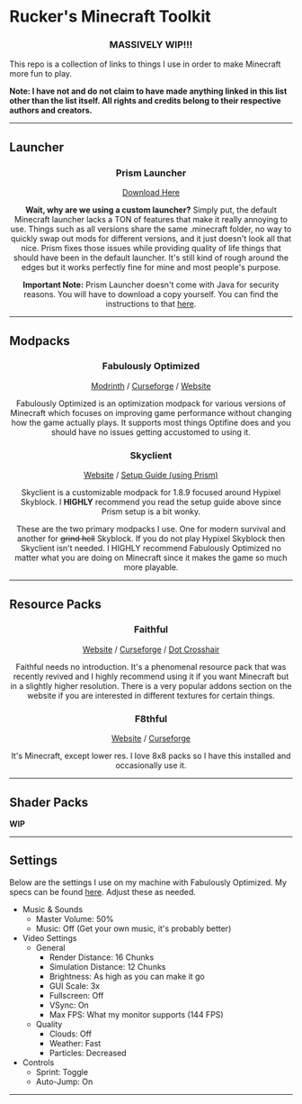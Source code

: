 # Rucker's Minecraft Toolkit
<h3 align="center"><b>MASSIVELY WIP!!!</h3></b>  

This repo is a collection of links to things I use in order to make Minecraft more fun to play.  
  
<b>Note: I have not and do not claim to have made anything linked in this list other than the list itself. All rights and credits belong to their respective authors and creators.</b>  

--------------------
## Launcher
<h3 align="center">Prism Launcher</h3>  
<p align="center"><a href="https://github.com/PrismLauncher/PrismLauncher/releases/latest" target="_blank">Download Here</a></p>  
  
<p align="center"><b>Wait, why are we using a custom launcher?</b>  
Simply put, the default Minecraft launcher lacks a TON of features that make it really annoying to use. Things such as all versions share the same .minecraft folder, no way to quickly swap out mods for different versions, and it just doesn't look all that nice. Prism fixes those issues while providing quality of life things that should have been in the default launcher. It's still kind of rough around the edges but it works perfectly fine for mine and most people's purpose.

<p align="center"><b>Important Note:</b> Prism Launcher doesn't come with Java for security reasons. You will have to download a copy yourself. You can find the instructions to that <a href="https://prismlauncher.org/wiki/getting-started/installing-java/" target="_blank">here</a>.

--------------------
## Modpacks
<h3 align="center">Fabulously Optimized</h3>  
<p align="center"><a href="https://modrinth.com/modpack/fabulously-optimized" target="_blank">Modrinth</a> / <a href="https://www.curseforge.com/minecraft/modpacks/fabulously-optimized" target="_blank">Curseforge</a> / <a href="https://fabulously-optimized.gitbook.io/modpack/" target="_blank">Website</a></p>  
<p align="center">Fabulously Optimized is an optimization modpack for various versions of Minecraft which focuses on improving game performance without changing how the game actually plays. It supports most things Optifine does and you should have no issues getting accustomed to using it.  
  
<h3 align="center">Skyclient</h3> 
<p align="center"><a href="https://skyclient.co/" target="_blank">Website</a> / <a href="https://microcontrollersdev.github.io/Alternatives/launcher/prism_win/#step-4-creating-an-instance" target="_blank">Setup Guide (using Prism)</a>
<p align="center">Skyclient is a customizable modpack for 1.8.9 focused around Hypixel Skyblock. I <b>HIGHLY</b> recommend you read the setup guide above since Prism setup is a bit wonky.

<p align="center">These are the two primary modpacks I use. One for modern survival and another for <s>grind hell</s> Skyblock. If you do not play Hypixel Skyblock then Skyclient isn't needed. I HIGHLY recommend Fabulously Optimized no matter what you are doing on Minecraft since it makes the game so much more playable. 

--------------------
## Resource Packs
<h3 align="center">Faithful</h3>  
<p align="center"><a href="https://faithfulpack.net/" target="_blank">Website</a> / <a href="https://www.curseforge.com/minecraft/texture-packs/faithful-32x" target="_blank">Curseforge</a> / <a href="https://faithfulpack.net/addons/DotCrosshair" target="_blank">Dot Crosshair</a>
<p align="center">Faithful needs no introduction. It's a phenomenal resource pack that was recently revived and I highly recommend using it if you want Minecraft but in a slightly higher resolution. There is a very popular addons section on the website if you are interested in different textures for certain things.  

<h3 align="center">F8thful</h3>
<p align="center"><a href="https://ewanhowell.com/resourcepacks/f8thful/" target="_blank">Website</a> / <a href="https://www.curseforge.com/minecraft/texture-packs/f8thful" target="_blank">Curseforge</a>
<p align="center">It's Minecraft, except lower res. I love 8x8 packs so I have this installed and occasionally use it. 

--------------------
## Shader Packs

<b>WIP</b>

--------------------
## Settings

Below are the settings I use on my machine with Fabulously Optimized. My specs can be found [here](https://us-east-1.tixte.net/uploads/screenshots.blueberry.moe/Speccy64_jmr2W7nmbX.png). Adjust these as needed.

- Music & Sounds
	- Master Volume: 50%
	- Music: Off (Get your own music, it's probably better)
- Video Settings
	- General
		- Render Distance: 16 Chunks
		- Simulation Distance: 12 Chunks
		- Brightness: As high as you can make it go
		- GUI Scale: 3x
		- Fullscreen: Off
		- VSync: On
		- Max FPS: What my monitor supports (144 FPS)
	- Quality
		- Clouds: Off
		- Weather: Fast
		- Particles: Decreased
- Controls
	- Sprint: Toggle
	- Auto-Jump: On

--------------------
